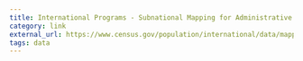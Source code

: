```yaml
---
title: International Programs - Subnational Mapping for Administrative Areas - People and Households - U.S. Census Bureau
category: link
external_url: https://www.census.gov/population/international/data/mapping/subnational.html
tags: data
---
```

